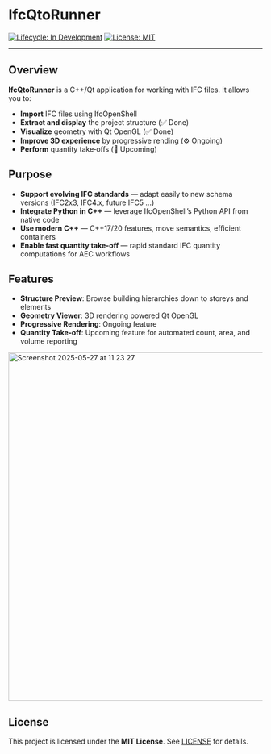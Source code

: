 # IfcQtoRunner

[![Lifecycle: In Development](https://img.shields.io/badge/lifecycle-in%20development-orange)]()
[![License: MIT](https://img.shields.io/badge/license-MIT-blue)]()

---

## Overview

**IfcQtoRunner** is a C++/Qt application for working with IFC files. It allows you to:

* **Import** IFC files using IfcOpenShell
* **Extract and display** the project structure (✅ Done)
* **Visualize** geometry with Qt OpenGL (✅ Done)
* **Improve 3D experience** by progressive rending (⚙️ Ongoing)
* **Perform** quantity take‑offs (🚧 Upcoming)
  
## Purpose

* **Support evolving IFC standards** — adapt easily to new schema versions (IFC2x3, IFC4.x, future IFC5 …)
* **Integrate Python in C++** — leverage IfcOpenShell’s Python API from native code
* **Use modern C++** — C++17/20 features, move semantics, efficient containers
* **Enable fast quantity take‑off** — rapid standard IFC quantity computations for AEC workflows

## Features

* **Structure Preview**: Browse building hierarchies down to storeys and elements
* **Geometry Viewer**: 3D rendering powered Qt OpenGL
* **Progressive Rendering**: Ongoing feature
* **Quantity Take‑off**: Upcoming feature for automated count, area, and volume reporting

<img width="691" alt="Screenshot 2025-05-27 at 11 23 27" src="https://github.com/user-attachments/assets/9e0b3e34-8c35-4bed-b7fa-7df4bd022a89" />

## License

This project is licensed under the **MIT License**. See [LICENSE](LICENSE) for details.
